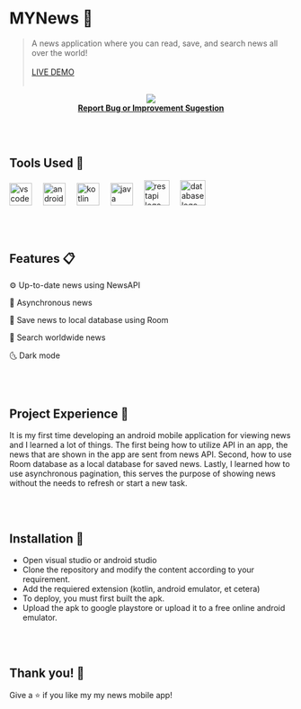 # MYNews 📰
> A news application where you can read, save, and search news all over the world!
<br></br>
> [LIVE DEMO](https://appetize.io/app/xztln4i2worlyzoqxqt46o26oi)
<br></br>
<div align="center">
  <img src="https://github.com/LeonardoChandra/News-API/assets/137888895/ca85db80-0d48-44fe-a941-87255d9c7fab"  />
</div>

<div align="center" style="font-weight: bold"><a href="https://github.com/LeonardoChandra/News-API/issues">Report Bug or Improvement Sugestion</a></div>

<br></br>
## Tools Used 🔧
<div align="column">
  <img src="https://cdn.jsdelivr.net/gh/devicons/devicon/icons/vscode/vscode-original.svg" height="40" alt="vscode logo" title="VScode"/>
  <img width="12" />
  <img src="https://cdn.jsdelivr.net/gh/devicons/devicon/icons/android/android-original.svg" height="40" alt="android logo" title="Android"/>
  <img width="12" />
  <img src="https://cdn.jsdelivr.net/gh/devicons/devicon/icons/kotlin/kotlin-original.svg" height="40" alt="kotlin logo"  title="Kotlin"/>
  <img width="12" />
  <img src="https://cdn.jsdelivr.net/gh/devicons/devicon/icons/java/java-original.svg" height="40" alt="java logo" title="Java"/>
  <img width="12" />
  <img width="45" height="45" src="https://img.icons8.com/fluency/96/api-settings.png" alt="restapi logo" title="Rest API"/>
  <img width="12" />
  <img width="45" height="45" src="https://img.icons8.com/ios-filled/50/40C057/database.png" alt="database logo" title="Room Database"/>
</div>

<br></br>
## Features 📋

⚙️ Up-to-date news using NewsAPI

📱 Asynchronous news

📁 Save news to local database using Room

🔎 Search worldwide news

🌜 Dark mode

<br></br>
## Project Experience 🚀
It is my first time developing an android mobile application for viewing news and I learned a lot of things. The first being how to utilize API in an app, the news that are shown in the app are sent from news API. Second, how to use Room database as a local database for saved news. Lastly, I learned how to use asynchronous pagination, this serves the purpose of showing news without the needs to refresh or start a new task. 

<br></br>
## Installation 📂

- Open visual studio or android studio
- Clone the repository and modify the content according to your requirement.
- Add the requiered extension (kotlin, android emulator, et cetera)
- To deploy, you must first built the apk.
- Upload the apk to google playstore or upload it to a free online android emulator.

<br></br>
## Thank you! 🐥
Give a ⭐ if you like my my news mobile app!
